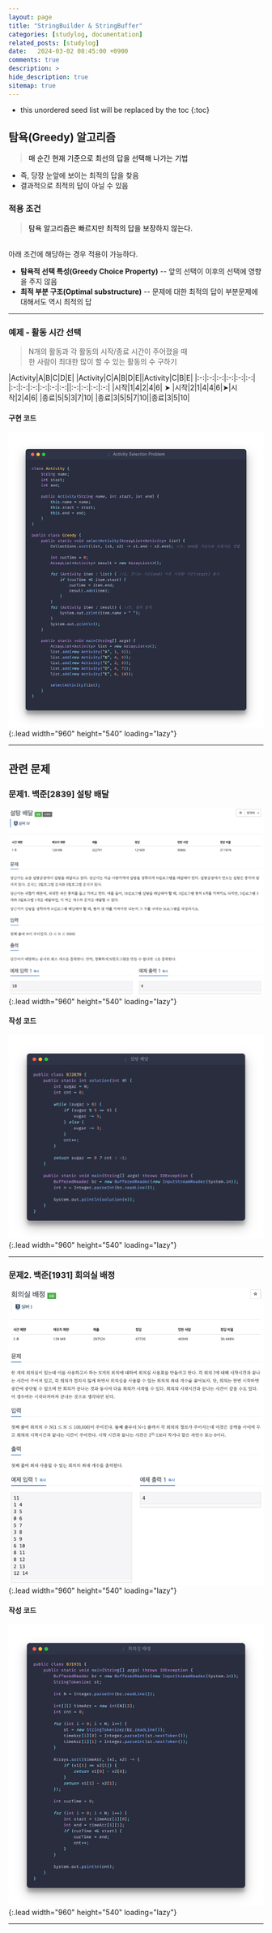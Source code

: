 ```yaml
---
layout: page
title: "StringBuilder & StringBuffer"
categories: [studylog, documentation]
related_posts: [studylog]
date:   2024-03-02 08:45:00 +0900
comments: true
description: >
hide_description: true
sitemap: true
---
```


* this unordered seed list will be replaced by the toc
{:toc}

## 탐욕(Greedy) 알고리즘
> <font color="black">매 순간 현재 기준으로 최선의 답을 선택해 나가는 기법</font>

- 즉, 당장 눈앞에 보이는 최적의 답을 찾음
- 결과적으로 최적의 답이 아닐 수 있음

### 적용 조건 
> <font color="black">탐욕 알고리즘은 빠르지만 최적의 답을 보장하지 않는다.</font>

<br>아래 조건에 해당하는 경우 적용이 가능하다.

- **탐욕적 선택 특성(Greedy Choice Property)**
-- 앞의 선택이 이후의 선택에 영향을 주지 않음
- **최적 부분 구조(Optimal substructure)**
-- 문제에 대한 최적의 답이 부분문제에 대해서도 역시 최적의 답
<hr>

### 예제 - 활동 시간 선택
> N개의 활동과 각 활동의 시작/종료 시간이 주어졌을 때<br>한 사람이 최대한 많이 할 수 있는 활동의 수 구하기

|Activity|A|B|C|D|E| |Activity|C|A|B|D|E||Activity|C|B|E|
|:-:|:-:|:-:|:-:|:-:|:-:| |:-:|:-:|:-:|:-:|:-:|:-:||:-:|:-:|:-:|:-:|
|시작|1|4|2|4|6| ➤ |시작|2|1|4|4|6|➤|시작|2|4|6|
|종료|5|5|3|7|10| |종료|3|5|5|7|10||종료|3|5|10|

#### 구현 코드
![image](/assets/study/algorithm/greedy/greedyEx.png){:.lead width="960" height="540" loading="lazy"}
<hr>

## 관련 문제
### 문제1. 백준[2839] 설탕 배달
![image](/assets/study/algorithm/greedy/bj2839a.png){:.lead width="960" height="540" loading="lazy"}

#### 작성 코드
![image](/assets/study/algorithm/greedy/bj2839b.png){:.lead width="960" height="540" loading="lazy"}
<hr>

### 문제2. 백준[1931] 회의실 배정
![image](/assets/study/algorithm/greedy/bj1931a.png){:.lead width="960" height="540" loading="lazy"}

#### 작성 코드
![image](/assets/study/algorithm/greedy/bj1931b.png){:.lead width="960" height="540" loading="lazy"}
<hr>
